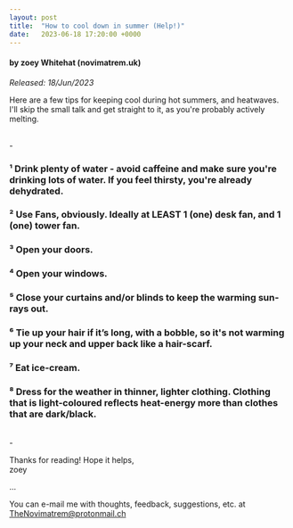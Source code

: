 ```yaml
---
layout: post
title:  "How to cool down in summer (Help!)"
date:   2023-06-18 17:20:00 +0000
---
```

#### by zoey Whitehat (novimatrem.uk)
*Released: 18/Jun/2023*

Here are a few tips for keeping cool during hot summers, and heatwaves.<br>
I'll skip the small talk and get straight to it, as you're probably actively melting.

<br>
-
<br>

### ¹ Drink plenty of water - avoid caffeine and make sure you're drinking lots of water. If you feel thirsty, you're already dehydrated.

### ² Use Fans, obviously. Ideally at LEAST 1 (one) desk fan, and 1 (one) tower fan.

### ³ Open your doors.

### ⁴ Open your windows.

### ⁵ Close your curtains and/or blinds to keep the warming sun-rays out.

### ⁶ Tie up your hair if it’s long, with a bobble, so it's not warming up your neck and upper back like a hair-scarf.

### ⁷ Eat ice-cream.

### ⁸ Dress for the weather in thinner, lighter clothing. Clothing that is light-coloured reflects heat-energy more than clothes that are dark/black.

<br>
-
<br>

Thanks for reading! Hope it helps,<br>
zoey

...

You can e-mail me with thoughts, feedback, suggestions, etc. at [TheNovimatrem@protonmail.ch](mailto:TheNovimatrem@protonmail.ch)

